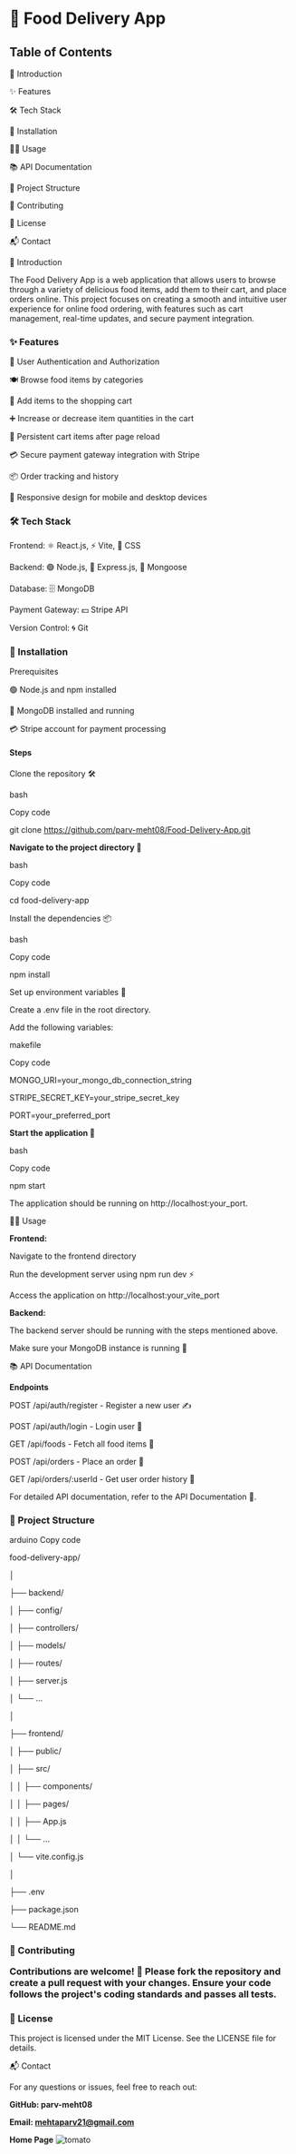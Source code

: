 <h1><b>🍔 Food Delivery App</b></h1>

<h2><b>Table of Contents</b></h2>

📖 Introduction

✨ Features

🛠️ Tech Stack

🚀 Installation

🧑‍💻 Usage

📚 API Documentation

📁 Project Structure

🤝 Contributing


📜 License

📬 Contact

📖 Introduction

The Food Delivery App is a web application that allows users to browse through a variety of delicious food items, add them to their cart, and place orders online. This project focuses on creating a smooth and intuitive user experience for online food ordering, with features such as cart management, real-time updates, and secure payment integration.


<h3><b>✨ Features</b></h3>

🔐 User Authentication and Authorization

🍽️ Browse food items by categories

🛒 Add items to the shopping cart

➕ Increase or decrease item quantities in the cart

🔄 Persistent cart items after page reload

💳 Secure payment gateway integration with Stripe

📦 Order tracking and history

📱 Responsive design for mobile and desktop devices

<h3><b>🛠️ Tech Stack</b></h3>

Frontend: ⚛️ React.js, ⚡ Vite, 🎨 CSS

Backend: 🟢 Node.js, 🚀 Express.js, 🍃 Mongoose

Database: 🗄️ MongoDB

Payment Gateway: 💵 Stripe API

Version Control: 🌀 Git

<h3><b>🚀 Installation</b></h3>

Prerequisites

🟢 Node.js and npm installed

🍃 MongoDB installed and running

💳 Stripe account for payment processing

<h4><b>Steps</b></h4>

Clone the repository 🛠️

bash

Copy code

git clone https://github.com/parv-meht08/Food-Delivery-App.git

<b>Navigate to the project directory 📂</b>

bash

Copy code

cd food-delivery-app

Install the dependencies 📦

bash

Copy code

npm install

Set up environment variables 🔐

Create a .env file in the root directory.

Add the following variables:

makefile

Copy code

MONGO_URI=your_mongo_db_connection_string

STRIPE_SECRET_KEY=your_stripe_secret_key

PORT=your_preferred_port

<b>Start the application 🚀</b>

bash

Copy code

npm start

The application should be running on http://localhost:your_port.

🧑‍💻 Usage

<b>Frontend:</b>

Navigate to the frontend directory

Run the development server using npm run dev ⚡

Access the application on http://localhost:your_vite_port

<b>Backend:</b>

The backend server should be running with the steps mentioned above.

Make sure your MongoDB instance is running 🍃

📚 API Documentation

<b>Endpoints</b>

POST /api/auth/register - Register a new user ✍️

POST /api/auth/login - Login user 🔑

GET /api/foods - Fetch all food items 🍔

POST /api/orders - Place an order 🛒

GET /api/orders/:userId - Get user order history 📜

For detailed API documentation, refer to the API Documentation 📘.



<h3><b>📁 Project Structure</b></h3>

arduino
Copy code

food-delivery-app/

│

├── backend/

│   ├── config/

│   ├── controllers/

│   ├── models/

│   ├── routes/

│   ├── server.js

│   └── ...

│

├── frontend/

│   ├── public/

│   ├── src/

│   │   ├── components/

│   │   ├── pages/

│   │   ├── App.js

│   │   └── ...

│   └── vite.config.js

│

├── .env

├── package.json

└── README.md

<h3><b>🤝 Contributing</b>


Contributions are welcome! 🎉 Please fork the repository and create a pull request with your changes. Ensure your code follows the project's coding standards and 
passes all tests.



<h3><b>📜 License</b></h3>

This project is licensed under the MIT License. See the LICENSE file for details.



📬 Contact

For any questions or issues, feel free to reach out:



<b>GitHub: parv-meht08</b>

<b>Email: mehtaparv21@gmail.com</b>


<b>Home Page</b>
![tomato](https://github.com/user-attachments/assets/bda658c2-0f68-49b8-9f76-cbb801919782)
